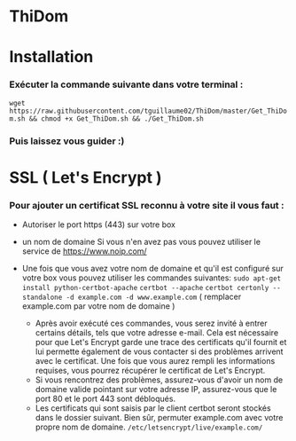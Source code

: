 # ThiDom

# Installation 
### Exécuter la commande suivante dans votre terminal :
 `wget https://raw.githubusercontent.com/tguillaume02/ThiDom/master/Get_ThiDom.sh && chmod +x Get_ThiDom.sh && ./Get_ThiDom.sh`

### Puis laissez vous guider :)
    
# SSL ( Let's Encrypt )
### Pour ajouter un certificat SSL reconnu à votre site il vous faut :
* Autoriser le port https (443) sur votre box
* un nom de domaine
    Si vous n'en avez pas vous pouvez utiliser le service de https://www.noip.com/
    
* Une fois que vous avez votre nom de domaine et qu'il est configuré sur votre box vous pouvez utiliser les commandes suivantes:
    `sudo apt-get install python-certbot-apache`
    `certbot --apache`
    `certbot certonly --standalone -d example.com -d www.example.com` ( remplacer example.com par votre nom de domaine )
    * Après avoir exécuté ces commandes, vous serez invité à entrer certains détails, tels que votre adresse e-mail. Cela est nécessaire pour que Let's Encrypt garde une trace des certificats qu'il fournit et lui permette également de vous contacter si des problèmes arrivent avec le certificat.
    Une fois que vous aurez rempli les informations requises, vous pourrez récupérer le certificat de Let's Encrypt.
    * Si vous rencontrez des problèmes, assurez-vous d'avoir un nom de domaine valide pointant sur votre adresse IP, assurez-vous que le port 80 et le port 443 sont débloqués.
    * Les certificats qui sont saisis par le client certbot seront stockés dans le dossier suivant. Bien sûr, permuter example.com avec votre propre nom de domaine.
    `/etc/letsencrypt/live/example.com/`
